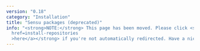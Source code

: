 ```yaml
---
version: "0.18"
category: "Installation"
title: "Sensu packages (deprecated)"
info: "<strong>NOTE:</strong> This page has been moved. Please click <strong><a
  href=install-repositories
  >here</a></strong> if you're not automatically redirected. Have a nice day!"
---
```


<meta http-equiv="refresh" content="1;url=#">
